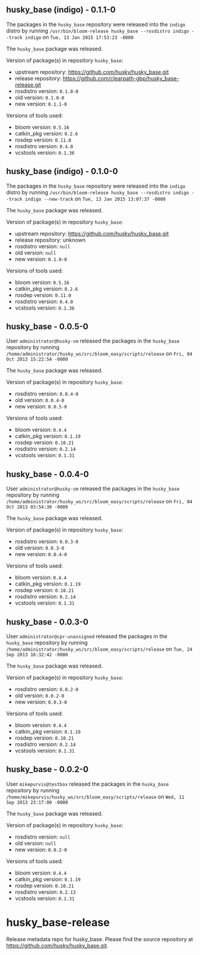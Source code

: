 ## husky_base (indigo) - 0.1.1-0

The packages in the `husky_base` repository were released into the `indigo` distro by running `/usr/bin/bloom-release husky_base --rosdistro indigo --track indigo` on `Tue, 13 Jan 2015 17:53:23 -0000`

The `husky_base` package was released.

Version of package(s) in repository `husky_base`:
- upstream repository: https://github.com/husky/husky_base.git
- release repository: https://github.com/clearpath-gbp/husky_base-release.git
- rosdistro version: `0.1.0-0`
- old version: `0.1.0-0`
- new version: `0.1.1-0`

Versions of tools used:
- bloom version: `0.5.16`
- catkin_pkg version: `0.2.6`
- rosdep version: `0.11.0`
- rosdistro version: `0.4.0`
- vcstools version: `0.1.36`


## husky_base (indigo) - 0.1.0-0

The packages in the `husky_base` repository were released into the `indigo` distro by running `/usr/bin/bloom-release husky_base --rosdistro indigo --track indigo --new-track` on `Tue, 13 Jan 2015 13:07:37 -0000`

The `husky_base` package was released.

Version of package(s) in repository `husky_base`:
- upstream repository: https://github.com/husky/husky_base.git
- release repository: unknown
- rosdistro version: `null`
- old version: `null`
- new version: `0.1.0-0`

Versions of tools used:
- bloom version: `0.5.16`
- catkin_pkg version: `0.2.6`
- rosdep version: `0.11.0`
- rosdistro version: `0.4.0`
- vcstools version: `0.1.36`


## husky_base - 0.0.5-0

User `administrator@husky-vm` released the packages in the `husky_base` repository by running `/home/administrator/husky_ws/src/bloom_easy/scripts/release` on `Fri, 04 Oct 2013 15:22:54 -0000`

The `husky_base` package was released.

Version of package(s) in repository `husky_base`:
- rosdistro version: `0.0.4-0`
- old version: `0.0.4-0`
- new version: `0.0.5-0`

Versions of tools used:
- bloom version: `0.4.4`
- catkin_pkg version: `0.1.19`
- rosdep version: `0.10.21`
- rosdistro version: `0.2.14`
- vcstools version: `0.1.31`


## husky_base - 0.0.4-0

User `administrator@husky-vm` released the packages in the `husky_base` repository by running `/home/administrator/husky_ws/src/bloom_easy/scripts/release` on `Fri, 04 Oct 2013 03:54:30 -0000`

The `husky_base` package was released.

Version of package(s) in repository `husky_base`:
- rosdistro version: `0.0.3-0`
- old version: `0.0.3-0`
- new version: `0.0.4-0`

Versions of tools used:
- bloom version: `0.4.4`
- catkin_pkg version: `0.1.19`
- rosdep version: `0.10.21`
- rosdistro version: `0.2.14`
- vcstools version: `0.1.31`


## husky_base - 0.0.3-0

User `administrator@cpr-unassigned` released the packages in the `husky_base` repository by running `/home/administrator/husky_ws/src/bloom_easy/scripts/release` on `Tue, 24 Sep 2013 16:32:42 -0000`

The `husky_base` package was released.

Version of package(s) in repository `husky_base`:
- rosdistro version: `0.0.2-0`
- old version: `0.0.2-0`
- new version: `0.0.3-0`

Versions of tools used:
- bloom version: `0.4.4`
- catkin_pkg version: `0.1.19`
- rosdep version: `0.10.21`
- rosdistro version: `0.2.14`
- vcstools version: `0.1.31`


## husky_base - 0.0.2-0

User `mikepurvis@testbox` released the packages in the `husky_base` repository by running `/home/mikepurvis/husky_ws/src/bloom_easy/scripts/release` on `Wed, 11 Sep 2013 23:17:00 -0000`

The `husky_base` package was released.

Version of package(s) in repository `husky_base`:
- rosdistro version: `null`
- old version: `null`
- new version: `0.0.2-0`

Versions of tools used:
- bloom version: `0.4.4`
- catkin_pkg version: `0.1.19`
- rosdep version: `0.10.21`
- rosdistro version: `0.2.13`
- vcstools version: `0.1.31`


husky_base-release
==================

Release metadata repo for husky_base. Please find the source repository at https://github.com/husky/husky_base.git.
